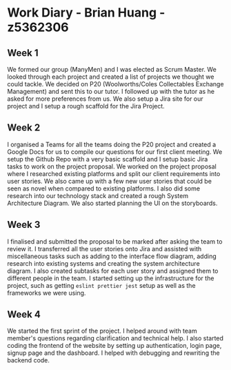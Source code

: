 # Work Diary - Brian Huang - z5362306

## Week 1

We formed our group (ManyMen) and I was elected as Scrum Master. We looked through each project and created a list of projects we thought we could tackle. We decided on P20 (Woolworths/Coles Collectables Exchange Management) and sent this to our tutor. I followed up with the tutor as he asked for more preferences from us. We also setup a Jira site for our project and I setup a rough scaffold for the Jira Project.

## Week 2

I organised a Teams for all the teams doing the P20 project and created a Google Docs for us to compile our questions for our first client meeting. We setup the Github Repo with a very basic scaffold and I setup basic Jira tasks to work on the project proposal. We worked on the project proposal where I researched existing platforms and split our client requirements into user stories. We also came up with a few new user stories that could be seen as novel when compared to existing platforms. I also did some research into our technology stack and created a rough System Architecture Diagram. We also started planning the UI on the storyboards.

## Week 3

I finalised and submitted the proposal to be marked after asking the team to review it. I transferred all the user stories onto Jira and assisted with miscellaneous tasks such as adding to the interface flow diagram, adding research into existing systems and creating the system architecture diagram. I also created subtasks for each user story and assigned them to different people in the team. I started setting up the infrastructure for the project, such as getting `eslint prettier jest` setup as well as the frameworks we were using.

## Week 4

We started the first sprint of the project. I helped around with team member's questions regarding clarification and technical help. I also started coding the frontend of the website by setting up authentication, login page, signup page and the dashboard. I helped with debugging and rewriting the backend code.
